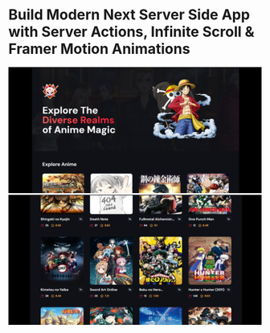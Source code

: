 # Build Modern Next Server Side App with Server Actions, Infinite Scroll & Framer Motion Animations

![App Preview](./public/image2.png)
![App Preview](./public/image1.png)




